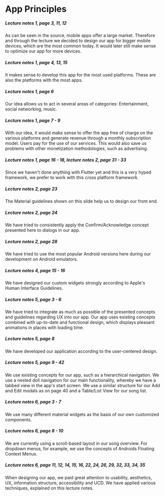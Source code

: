 # App Principles

##### Lecture notes 1, page 3, 11, 12

As can be seen in the source, mobile apps offer a large market. Therefore and through the lecture we decided to design our app for bigger mobile devices, which are the most common today. It would later still make sense to optimize our app for more devices.

##### Lecture notes 1, page 4, 13, 15

It makes sense to develop this app for the most used platforms. These are also the platforms with the most apps. 

##### Lecture notes 1, page 6

Our idea allows us to act in several areas of categories: Entertainment, social networking, music.

##### Lecture notes 1, page 7 - 9

With our idea, it would make sense to offer the app free of charge on the various platforms and generate revenue through a monthly subscription model. Users pay for the use of our services. This would also save us problems with other monetization methodologies, such as advertising.

##### Lecture notes 1, page 16 - 18, lecture notes 2, page 31 - 33

Since we haven't done anything with Flutter yet and this is a very hyped framework, we prefer to work with this cross platform framework.

##### Lecture notes 2, page 23

The Material guidelines shown on this slide help us to design our front end.

##### Lecture notes 2, page 24

We have tried to consistently apply the Confirm/Acknowledge concept presented here to dialogs in our app.

##### Lecture notes 2, page 28

We have tried to use the most popular Android versions here during our development on Android emulators.

##### Lecture notes 4, page 15 - 16

We have designed our custom widgets strongly according to Apple's Human Interface Guidelines.

##### Lecture notes 5, page 3 - 6

We have tried to integrate as much as possible of the presented concepts and guidelines regarding UX into our app. Our app uses existing concepts combined with up-to-date and functional design, which displays pleasant animations in places with loading time.

##### Lecture notes 5, page 8

We have developed our application according to the user-centered design.

##### Lecture notes 5, page 9 - 42

We use existing concepts for our app, such as a hierarchical navigation. We use a nested doll navigation for our main functionality, whereby we have a tabbed view in the app's start screen. We use a similar structure for our Add and Edit modals as on page 40 and a Table/List View for our song list.

##### Lecture notes 6, page 3 - 7

We use many different material widgets as the basis of our own customized components.

##### Lecture notes 6, page 8 - 10

We are currently using a scroll-based layout in our song overview. For dropdown menus, for example, we use the concepts of Androids Floating Context Menus.

##### Lecture notes 6, page 11, 12, 14, 15, 16, 22, 24, 26, 29, 32, 33, 34, 35

When designing our app, we paid great attention to usability, aesthetics, UX, information structure, accessibility and UCD. We have applied various techniques, explained on this lecture notes.